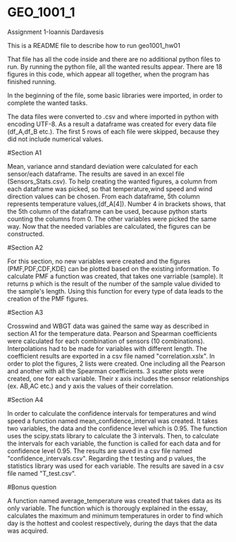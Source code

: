 # GEO_1001_1
Assignment 1-Ioannis Dardavesis

This is a README file to describe how to run geo1001_hw01

That file has all the code inside and there are no additional python files to run.
By running the python file, all the wanted results appear. There are 18 figures
in this code, which appear all together, when the program has finished running.

In the beginning of the file, some basic libraries were imported, in order to
complete the wanted tasks.

The data files were converted to .csv and where imported in python with encoding
UTF-8. As a result a dataframe was created for every data file (df_A,df_B etc.).
The first 5 rows of each file were skipped, because they did not include numerical values.

#Section A1

Mean, variance annd standard deviation were calculated for each sensor/each dataframe. The
results are saved in an excel file (Sensors_Stats.csv). To help creating the wanted figures,
a column from each dataframe was picked, so that temperature,wind speed and wind direction
values can be chosen. From each dataframe, 5th column represents temperature values,(df_A[4]).
Number 4 in brackets shows, that the 5th column of the dataframe can be used, because python starts
counting the columns from 0. The other variables were picked the same way. Now that the needed
variables are calculated, the figures can be constructed.

#Section A2

For this section, no new variables were created and the figures (PMF,PDF,CDF,KDE) can be plotted based on the
existing information. Το calculate PMF a function was created, that takes one varriable (sample). It returns p
which is the result of the number of the sample value divided to the sample's length. Using this function for 
every type of data leads to the creation of the PMF figures.

#Section A3

Crosswind and WBGT data was gained the same way as described in section A1 for the temperature data.
Pearson and Spearman coefficients were calculated for each combination of sensors (10 combinations). 
Interpolations had to be made for variables with different length. The coefficient results are exported
in a csv file named "correlation.xslx". In order to plot the figures, 2 lists were created. One including all 
the Pearson and another with all the Spearman coefficients. 3 scatter plots were created, one for
each variable. Their x axis includes the sensor relationships (ex. AB,AC etc.) and y axis the values of their
correlation.

#Section A4

In order to calculate the confidence intervals for temperatures and wind speed a function named mean_confidence_interval
was created. It takes two variables, the data and the confidence level which is 0.95. The function uses the scipy.stats
library to calculate the 3 intervals. Then, to calculate the intervals for each variable, the function is called for each
data and for confidence level 0.95. The results are saved in a csv file named "confidence_intervals.csv". Regarding the t
testing and p values, the statistics library was used for each variable. The results are saved in a csv file named "T_test.csv".

#Bonus question

A function named average_temperature was created that takes data as its only variable. The function which is thorougly explained
in the essay, calculates the maximum and minimum temperatures in order to find which day is the hottest and coolest respectively,
during the days that the data was acquired.


